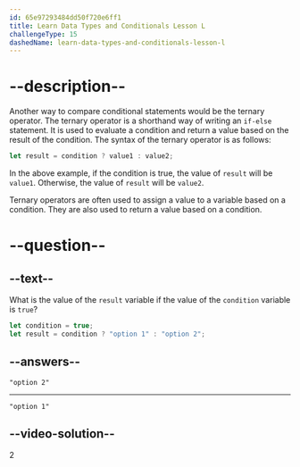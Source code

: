 ```yaml
---
id: 65e97293484dd50f720e6ff1
title: Learn Data Types and Conditionals Lesson L
challengeType: 15
dashedName: learn-data-types-and-conditionals-lesson-l
---
```


# --description--

Another way to compare conditional statements would be the ternary operator. The ternary operator is a shorthand way of writing an `if-else` statement. It is used to evaluate a condition and return a value based on the result of the condition. The syntax of the ternary operator is as follows:

```javascript
let result = condition ? value1 : value2;
```

In the above example, if the condition is true, the value of `result` will be `value1`. Otherwise, the value of `result` will be `value2`.

Ternary operators are often used to assign a value to a variable based on a condition. They are also used to return a value based on a condition.

# --question--

## --text--

What is the value of the `result` variable if the value of the `condition` variable is `true`?

```javascript
let condition = true;
let result = condition ? "option 1" : "option 2";
```

## --answers--

`"option 2"`

---

`"option 1"`


## --video-solution--

2
